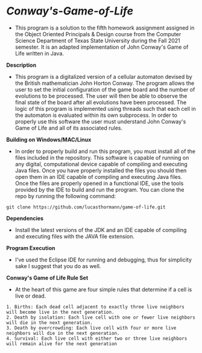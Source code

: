 # ***Conway's-Game-of-Life***
* This program is a solution to the fifth homework assignment assigned in the Object Oriented Principals & Design course from the Computer Science Department of Texas State University during the Fall 2021 semester. It is an adapted implementation of John Conway's Game of Life written in Java.

**Description**
* This program is a digitalized version of a cellular automaton devised by the British mathematician John Horton Conway. The program allows the user to set the initial configuration of the game board and the number of evolutions to be processed. The user will then be able to observe the final state of the board after all evolutions have been processed. The logic of this program is implemented using threads such that each cell in the automaton is evaluated within its own subprocess. In order to properly use this software the user must understand John Conway's Game of Life and all of its associated rules.

**Building on Windows/MAC/Linux**
* In order to properly build and run this program, you must install all of the files included in the repository. This software is capable of running on any digital, computational device capable of compiling and executing Java files. Once you have properly installed the files you should then open them in an IDE capable of compiling and executing Java files. Once the files are properly opened in a functional IDE, use the tools provided by the IDE to build and run the program. You can clone the repo by running the following command:
```
git clone https://github.com/lucasthormann/game-of-life.git
```

**Dependencies**
* Install the latest versions of the JDK and an IDE capable of compiling and executing files with the JAVA file extension.

**Program Execution**
* I've used the Eclipse IDE for running and debugging, thus for simplicity sake I suggest that you do as well.

**Conway's Game of Life Rule Set**
- At the heart of this game are four simple rules that determine if a cell is live or dead.
```
1. Births: Each dead cell adjacent to exactly three live neighbors will become live in the next generation.
2. Death by isolation: Each live cell with one or fewer live neighbors will die in the next generation.
3. Death by overcrowding: Each live cell with four or more live neighbors will die in the next generation.
4. Survival: Each live cell with either two or three live neighbors will remain alive for the next generation
```
